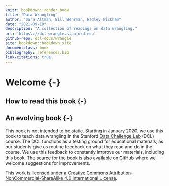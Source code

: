 ```yaml
---
knitr: bookdown::render_book
title: "Data Wrangling"
author: "Sara Altman, Bill Behrman, Hadley Wickham"
date: "2021-09-10"
description: "A collection of readings on data wrangling."
url: 'https\://dcl-wrangle.stanford.edu'
github-repo: dcl-docs/wrangle
site: bookdown::bookdown_site
documentclass: book
bibliography: references.bib
link-citations: true
---
```


# Welcome {-}


## How to read this book {-}


## An evolving book {-}

This book is not intended to be static. Starting in January 2020, we use this book to teach data wrangling in the Stanford [Data Challenge Lab](https://datalab.stanford.edu/challenge-lab) (DCL) course. The DCL functions as a testing ground for educational materials, as our students give us routine feedback on what they read and do in the course. We use this feedback to constantly improve our materials, including this book. The [source for the book](https://github.com/dcl-docs/wrangle) is also available on GitHub where we welcome suggestions for improvements.

This work is licensed under a [Creative Commons Attribution-NonCommercial-ShareAlike 4.0 International License](http://creativecommons.org/licenses/by-nc-sa/4.0/). 
